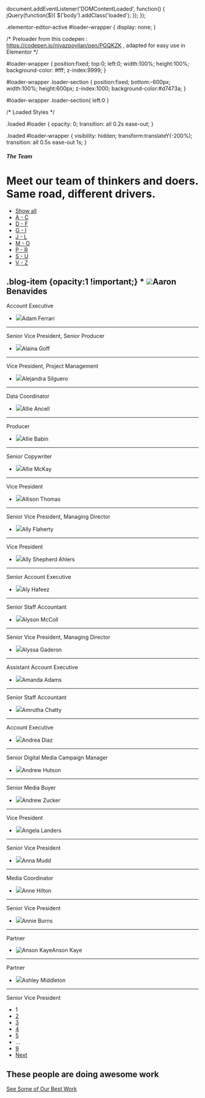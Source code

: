 



















document.addEventListener('DOMContentLoaded', function() {
jQuery(function($){
$('body').addClass('loaded');
}); });


.elementor-editor-active #loader-wrapper {
display: none;
}

/\* Preloader from this codepen : https://codepen.io/niyazpoyilan/pen/PGQKZK , adapted for easy use in Elementor \*/

#loader-wrapper {
position:fixed;
top:0;
left:0;
width:100%;
height:100%;
background-color: #fff;
z-index:9999;
}


#loader-wrapper .loader-section {
position:fixed;
bottom:-600px;
width:100%;
height:600px;
z-index:1000;
background-color:#d7473a;
}

#loader-wrapper .loader-section{
left:0
}

/\* Loaded Styles \*/

.loaded #loader {
opacity: 0;
transition: all 0.2s ease-out;
}

.loaded #loader-wrapper {
visibility: hidden;
transform:translateY(-200%);
transition: all 0.5s ease-out 1s;
}

























##### The Team

 











Meet our team of thinkers and doers. Same road, different drivers.
==================================================================

 



































* [Show all](https://www.gmmb.com/who-we-are/team/?alphabetical_order=All)
* [A - C](https://www.gmmb.com/who-we-are/team/?alphabetical_order=a-c "A - C")
* [D - F](https://www.gmmb.com/who-we-are/team/?alphabetical_order=d-f "D - F")
* [G - I](https://www.gmmb.com/who-we-are/team/?alphabetical_order=g-i "G - I")
* [J - L](https://www.gmmb.com/who-we-are/team/?alphabetical_order=j-l "J - L")
* [M - O](https://www.gmmb.com/who-we-are/team/?alphabetical_order=m-o "M - O")
* [P - R](https://www.gmmb.com/who-we-are/team/?alphabetical_order=p-r "P - R")
* [S - U](https://www.gmmb.com/who-we-are/team/?alphabetical_order=s-u "S - U")
* [V - Z](https://www.gmmb.com/who-we-are/team/?alphabetical_order=v-z "V - Z")



 .blog-item {opacity:1 !important;} * ![](data:image/gif;base64,R0lGODlhAQABAAAAACH5BAEKAAEALAAAAAABAAEAAAICTAEAOw==)![](https://www.gmmb.com/wp-content/uploads/2021/07/Aaron-Benavides-0461-270x270.jpg)Aaron Benavides
---------------

Account Executive
* ![](data:image/gif;base64,R0lGODlhAQABAAAAACH5BAEKAAEALAAAAAABAAEAAAICTAEAOw==)![](https://www.gmmb.com/wp-content/uploads/2015/11/Adam-Ferrari-0480-270x270.jpg)Adam Ferrari
------------

Senior Vice President, Senior Producer
* ![](data:image/gif;base64,R0lGODlhAQABAAAAACH5BAEKAAEALAAAAAABAAEAAAICTAEAOw==)![](https://www.gmmb.com/wp-content/uploads/2020/11/Alaina-Goff-new-270x270.jpg)Alaina Goff
-----------

Vice President, Project Management
* ![](data:image/gif;base64,R0lGODlhAQABAAAAACH5BAEKAAEALAAAAAABAAEAAAICTAEAOw==)![](https://www.gmmb.com/wp-content/uploads/2020/11/Alejandra-Silguero-new-270x270.jpg)Alejandra Silguero
------------------

Data Coordinator
* ![](data:image/gif;base64,R0lGODlhAQABAAAAACH5BAEKAAEALAAAAAABAAEAAAICTAEAOw==)![](https://www.gmmb.com/wp-content/uploads/2020/11/Allie-Ancell-new-270x270.jpg)Allie Ancell
------------

Producer
* ![](data:image/gif;base64,R0lGODlhAQABAAAAACH5BAEKAAEALAAAAAABAAEAAAICTAEAOw==)![](https://www.gmmb.com/wp-content/uploads/2021/10/Allie-Babin-0903-270x270.jpg)Allie Babin
-----------

Senior Copywriter
* ![](data:image/gif;base64,R0lGODlhAQABAAAAACH5BAEKAAEALAAAAAABAAEAAAICTAEAOw==)![](https://www.gmmb.com/wp-content/uploads/2020/11/Allie-McKay-new-270x270.jpg)Allie McKay
-----------

Vice President
* ![](data:image/gif;base64,R0lGODlhAQABAAAAACH5BAEKAAEALAAAAAABAAEAAAICTAEAOw==)![](https://www.gmmb.com/wp-content/uploads/2020/11/Alison-Thomas-new-270x270.jpg)Allison Thomas
--------------

Senior Vice President, Managing Director
* ![](data:image/gif;base64,R0lGODlhAQABAAAAACH5BAEKAAEALAAAAAABAAEAAAICTAEAOw==)![](https://www.gmmb.com/wp-content/uploads/2020/11/Ally-Flaherty-new-270x270.jpg)Ally Flaherty
-------------

Vice President
* ![](data:image/gif;base64,R0lGODlhAQABAAAAACH5BAEKAAEALAAAAAABAAEAAAICTAEAOw==)![](https://www.gmmb.com/wp-content/uploads/2022/07/Ally-Shepherd-Ahlers-05836_RT_BW-270x270.jpg)Ally Shepherd Ahlers
--------------------

Senior Account Executive
* ![](data:image/gif;base64,R0lGODlhAQABAAAAACH5BAEKAAEALAAAAAABAAEAAAICTAEAOw==)![](https://www.gmmb.com/wp-content/uploads/2020/11/Aly-Hafeez-new-270x270.jpg)Aly Hafeez
----------

Senior Staff Accountant
* ![](data:image/gif;base64,R0lGODlhAQABAAAAACH5BAEKAAEALAAAAAABAAEAAAICTAEAOw==)![](https://www.gmmb.com/wp-content/uploads/2020/11/Alyson-McColl-new-270x270.jpg)Alyson McColl
-------------

Senior Vice President, Managing Director
* ![](data:image/gif;base64,R0lGODlhAQABAAAAACH5BAEKAAEALAAAAAABAAEAAAICTAEAOw==)![](https://www.gmmb.com/wp-content/uploads/2023/02/Alyssa-Gaderon_BW-270x270.jpg)Alyssa Gaderon
--------------

Assistant Account Executive
* ![](data:image/gif;base64,R0lGODlhAQABAAAAACH5BAEKAAEALAAAAAABAAEAAAICTAEAOw==)![](https://www.gmmb.com/wp-content/uploads/2020/11/Amanda-Adams-new-270x270.jpg)Amanda Adams
------------

Senior Staff Accountant
* ![](data:image/gif;base64,R0lGODlhAQABAAAAACH5BAEKAAEALAAAAAABAAEAAAICTAEAOw==)![](https://www.gmmb.com/wp-content/uploads/2022/03/Amrutha-Chatty-2736-270x270.jpg)Amrutha Chatty
--------------

Account Executive
* ![](data:image/gif;base64,R0lGODlhAQABAAAAACH5BAEKAAEALAAAAAABAAEAAAICTAEAOw==)![](https://www.gmmb.com/wp-content/uploads/2022/09/AndreaDiaz_BW-270x270.jpg)Andrea Diaz
-----------

Senior Digital Media Campaign Manager
* ![](data:image/gif;base64,R0lGODlhAQABAAAAACH5BAEKAAEALAAAAAABAAEAAAICTAEAOw==)![](https://www.gmmb.com/wp-content/uploads/2020/03/Andrew-Hutson-03717_SM-270x270.jpg)Andrew Hutson
-------------

Senior Media Buyer
* ![](data:image/gif;base64,R0lGODlhAQABAAAAACH5BAEKAAEALAAAAAABAAEAAAICTAEAOw==)![](https://www.gmmb.com/wp-content/uploads/2021/10/MicrosoftTeams-image-11-270x270.jpg)Andrew Zucker
-------------

Vice President
* ![](data:image/gif;base64,R0lGODlhAQABAAAAACH5BAEKAAEALAAAAAABAAEAAAICTAEAOw==)![](https://www.gmmb.com/wp-content/uploads/2015/11/Angela-Landers-02179_SM-270x270.jpg)Angela Landers
--------------

Senior Vice President
* ![](data:image/gif;base64,R0lGODlhAQABAAAAACH5BAEKAAEALAAAAAABAAEAAAICTAEAOw==)![](https://www.gmmb.com/wp-content/uploads/2023/02/AnnaMudd_BW-270x270.jpg)Anna Mudd
---------

Media Coordinator
* ![](data:image/gif;base64,R0lGODlhAQABAAAAACH5BAEKAAEALAAAAAABAAEAAAICTAEAOw==)![](https://www.gmmb.com/wp-content/uploads/2020/11/Anne-Hilton-new-270x270.jpg)Anne Hilton
-----------

Senior Vice President
* ![](data:image/gif;base64,R0lGODlhAQABAAAAACH5BAEKAAEALAAAAAABAAEAAAICTAEAOw==)![](https://www.gmmb.com/wp-content/uploads/2020/11/Annie-Burns-new-270x270.jpg)Annie Burns
-----------

Partner
* ![Anson Kaye](data:image/gif;base64,R0lGODlhAQABAAAAACH5BAEKAAEALAAAAAABAAEAAAICTAEAOw==)![Anson Kaye](https://www.gmmb.com/wp-content/uploads/2020/11/Anson-Kaye-new-270x270.jpg)Anson Kaye
----------

Partner
* ![](data:image/gif;base64,R0lGODlhAQABAAAAACH5BAEKAAEALAAAAAABAAEAAAICTAEAOw==)![](https://www.gmmb.com/wp-content/uploads/2020/11/Ashley-Middleton-new-270x270.jpg)Ashley Middleton
----------------

Senior Vice President

* 1
* [2](https://www.gmmb.com/who-we-are/team/?pagenum=2 "2")
* [3](https://www.gmmb.com/who-we-are/team/?pagenum=3 "3")
* [4](https://www.gmmb.com/who-we-are/team/?pagenum=4 "4")
* [5](https://www.gmmb.com/who-we-are/team/?pagenum=5 "5")
* …
* [9](https://www.gmmb.com/who-we-are/team/?pagenum=9 "Last Page")
* [Next](https://www.gmmb.com/who-we-are/team/?pagenum=2)




 













































These people are doing  awesome work
------------------------------------

 












[See Some of Our Best Work](/case-studies/)



























